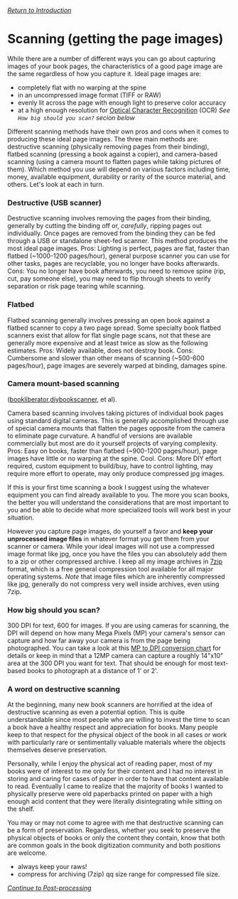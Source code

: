 *[Return to Introduction](./README.md)*

# Scanning (getting the page images)

While there are a number of different ways you can go about capturing images of your book pages, the characteristics of a good page image are the same regardless of how you capture it. Ideal page images are:

 * completely flat with no warping at the spine
 * in an uncompressed image format (TIFF or RAW)
 * evenly lit across the page with enough light to preserve color accuracy
 * at a high enough resolution for [Optical Character Recognition](https://en.wikipedia.org/wiki/Optical_character_recognition) (OCR) *See `How big should you scan?` secion below* 

Different scanning methods have their own pros and cons when it comes to producing these ideal page images. The three main methods are: destructive scanning (physically removing pages from their binding), flatbed scanning (pressing a book against a copier), and camera-based scanning (using a camera mount to flatten pages while taking pictures of them). Which method you use will depend on various factors including time, money, available equipment, durability or rarity of the source material, and others. Let's look at each in turn.


### Destructive (USB scanner)

Destructive scanning involves removing the pages from their binding, generally by cutting the binding off or, *carefully*, ripping pages out individually. Once pages are removed from the binding they can be fed through a USB or standalone sheet-fed scanner. This method produces the most ideal page images.
        Pros: Lighting is perfect, pages are flat, faster than flatbed (~1000-1200 pages/hour), general purpose scanner you can use for other tasks, pages are recyclable, you no longer have books afterwards.
       Cons: You no longer have book afterwards, you need to remove spine (rip, cut, pay someone else), you may need to flip through sheets to verify separation or risk page tearing while scanning. 

### Flatbed

Flatbed scanning generally involves pressing an open book against a flatbed scanner to copy a two page spread. Some specialty book flatbed scanners exist that allow for flat single page scans, not that these are generally more expensive and at least twice as slow as the following estimates. 
        Pros: Widely available, does not destroy book.
        Cons: Cumbersome and slower than other means of scanning (~500-600 pages/hour), page images are severely warped at binding,  damages spine.

### Camera mount-based scanning

([bookliberator](http://bookliberator.com/),[diybookscanner](http://diybookscanner.org/), et al).

   Camera based scanning involves taking pictures of individual book pages using standard digital cameras. This is generally accomplished through use of special camera mounts that flatten the pages opposite from the camera to eliminate page curvature. A handful of versions are available commercially but most are do it yourself projects of varying complexity.
       Pros: Easy on books, faster than flatbed (~900-1200 pages/hour), page images have little or no warping at the spine. Cool.
       Cons: More DIY effort required, custom equipment to build/buy, have to control lighting, may require more effort to operate, may only produce compressed jpg images.

If this is your first time scanning a book I suggest using the whatever equipment you can find already available to you. The more you scan books, the better you will understand the considerations that are most important to you and be able to decide what more specialized tools will work best in your situation.

However you capture page images, do yourself a favor and **keep your unprocessed image files** in whatever format you get them from your scanner or camera. While your ideal images will not use a compressed image format like jpg, once you have the files you can absolutely add them to a zip or other compressed archive. I keep all my image archives in  [7zip](https://en.wikipedia.org/wiki/7-Zip) format, which is a free general compression tool available for all major operating systems. *Note* that image files which are inherently compressed like jpg, generally do not compress very well inside archives, even using 7zip.

### How big should you scan?
300 DPI for text, 600 for images. If you are using cameras for scanning, the DPI will depend on how many Mega Pixels (MP) your camera's sensor can capture and how far away your camera is from the page being photographed. You can take a look at this [MP to DPI conversion chart](http://unlikelymoose.com/more/cameras/megapixel_converter.html) for details or keep in mind that a 12MP camera can capture a roughly 14"x10" area at the 300 DPI you want for text. That should be enough for most text-based books to photograph at a distance of 1' or 2'. 


### A word on destructive scanning

At the beginning, many new book scanners are horrified at the idea of destructive scanning as even a potential option. This is quite understandable since most people who are willing to invest the time to scan a book have a healthy respect and appreciation for books. Many people keep to that respect for the physical object of the book in all cases or work with particularly rare or sentimentally valuable materials where the objects themselves deserve preservation. 

Personally, while I enjoy the physical act of reading paper, most of my books were of interest to me only for their content and I had no interest in storing and caring for cases of paper in order to have that content available to read. Eventually I came to realize that the majority of books I wanted to physically preserve were old paperbacks printed on paper with a high enough acid content that they were literally disintegrating while sitting on the shelf.

You may or may not come to agree with me that destructive scanning can be a form of preservation. Regardless, whether you seek to preserve the physical objects of books or only the content they contain, know that both are common goals in the book digitization community and both positions are welcome.


* always keep your raws!
* compress for archiving (7zip)
qq size range for compressed file size.

*[Continue to Post-processing](./post-processing.md)*

